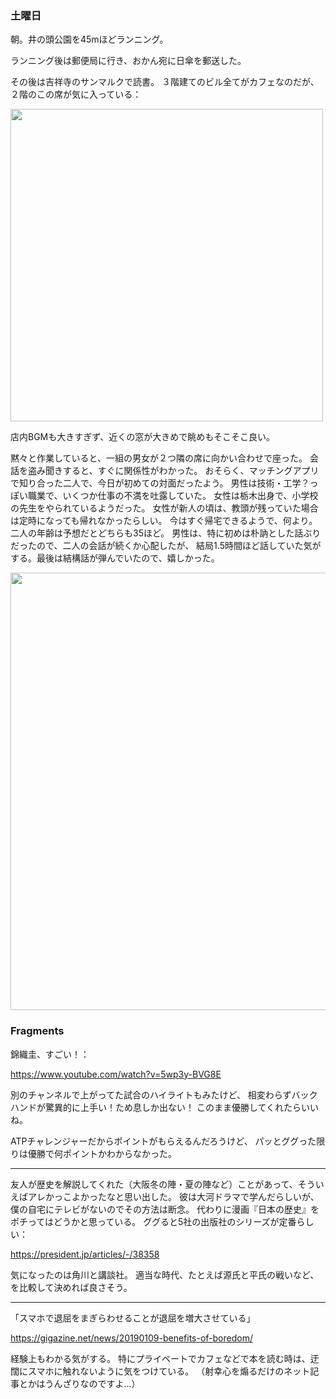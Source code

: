 ### 土曜日

朝。井の頭公園を45mほどランニング。

ランニング後は郵便局に行き、おかん宛に日傘を郵送した。

その後は吉祥寺のサンマルクで読書。
３階建てのビル全てがカフェなのだが、２階のこの席が気に入っている：

<img src="https://i.imgur.com/wdrKL13.jpg" width="500">

店内BGMも大きすぎず、近くの窓が大きめで眺めもそこそこ良い。

黙々と作業していると、一組の男女が２つ隣の席に向かい合わせで座った。
会話を盗み聞きすると、すぐに関係性がわかった。
おそらく、マッチングアプリで知り合った二人で、今日が初めての対面だったよう。
男性は技術・工学？っぽい職業で、いくつか仕事の不満を吐露していた。
女性は栃木出身で、小学校の先生をやられているようだった。
女性が新人の頃は、教頭が残っていた場合は定時になっても帰れなかったらしい。
今はすぐ帰宅できるようで、何より。
二人の年齢は予想だとどちらも35ほど。
男性は、特に初めは朴訥とした話ぶりだったので、二人の会話が続くか心配したが、
結局1.5時間ほど話していた気がする。最後は結構話が弾んでいたので、嬉しかった。

<img src="" width="700">

### Fragments

錦織圭、すごい！：

https://www.youtube.com/watch?v=5wp3y-BVG8E

別のチャンネルで上がってた試合のハイライトもみたけど、
相変わらずバックハンドが驚異的に上手い！ため息しか出ない！
このまま優勝してくれたらいいね。

ATPチャレンジャーだからポイントがもらえるんだろうけど、
パッとググった限りは優勝で何ポイントかわからなかった。

---

友人が歴史を解説してくれた（大阪冬の陣・夏の陣など）ことがあって、そういえばアレかっこよかったなと思い出した。
彼は大河ドラマで学んだらしいが、僕の自宅にテレビがないのでその方法は断念。
代わりに漫画『日本の歴史』をポチってはどうかと思っている。
ググると5社の出版社のシリーズが定番らしい：

https://president.jp/articles/-/38358

気になったのは角川と講談社。
適当な時代、たとえば源氏と平氏の戦いなど、を比較して決めれば良さそう。

---

「スマホで退屈をまぎらわせることが退屈を増大させている」

https://gigazine.net/news/20190109-benefits-of-boredom/

経験上もわかる気がする。
特にプライベートでカフェなどで本を読む時は、迂闊にスマホに触れないように気をつけている。
（射幸心を煽るだけのネット記事とかはうんざりなのですよ...）